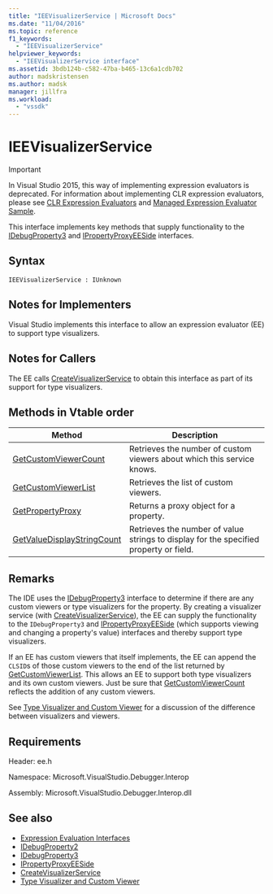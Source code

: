 ```yaml
---
title: "IEEVisualizerService | Microsoft Docs"
ms.date: "11/04/2016"
ms.topic: reference
f1_keywords:
  - "IEEVisualizerService"
helpviewer_keywords:
  - "IEEVisualizerService interface"
ms.assetid: 3bdb124b-c582-47ba-b465-13c6a1cdb702
author: madskristensen
ms.author: madsk
manager: jillfra
ms.workload:
  - "vssdk"
---
```

# IEEVisualizerService
> [!IMPORTANT]
> In Visual Studio 2015, this way of implementing expression evaluators is deprecated. For information about implementing CLR expression evaluators, please see [CLR Expression Evaluators](https://github.com/Microsoft/ConcordExtensibilitySamples/wiki/CLR-Expression-Evaluators) and [Managed Expression Evaluator Sample](https://github.com/Microsoft/ConcordExtensibilitySamples/wiki/Managed-Expression-Evaluator-Sample).

 This interface implements key methods that supply functionality to the [IDebugProperty3](../../../extensibility/debugger/reference/idebugproperty3.md) and [IPropertyProxyEESide](../../../extensibility/debugger/reference/ipropertyproxyeeside.md) interfaces.

## Syntax

```
IEEVisualizerService : IUnknown
```

## Notes for Implementers
 Visual Studio implements this interface to allow an expression evaluator (EE) to support type visualizers.

## Notes for Callers
 The EE calls [CreateVisualizerService](../../../extensibility/debugger/reference/ieevisualizerserviceprovider-createvisualizerservice.md) to obtain this interface as part of its support for type visualizers.

## Methods in Vtable order

|Method|Description|
|------------|-----------------|
|[GetCustomViewerCount](../../../extensibility/debugger/reference/ieevisualizerservice-getcustomviewercount.md)|Retrieves the number of custom viewers about which this service knows.|
|[GetCustomViewerList](../../../extensibility/debugger/reference/ieevisualizerservice-getcustomviewerlist.md)|Retrieves the list of custom viewers.|
|[GetPropertyProxy](../../../extensibility/debugger/reference/ieevisualizerservice-getpropertyproxy.md)|Returns a proxy object for a property.|
|[GetValueDisplayStringCount](../../../extensibility/debugger/reference/ieevisualizerservice-getvaluedisplaystringcount.md)|Retrieves the number of value strings to display for the specified property or field.|

## Remarks
 The IDE uses the [IDebugProperty3](../../../extensibility/debugger/reference/idebugproperty3.md) interface to determine if there are any custom viewers or type visualizers for the property. By creating a visualizer service (with [CreateVisualizerService](../../../extensibility/debugger/reference/ieevisualizerserviceprovider-createvisualizerservice.md)), the EE can supply the functionality to the `IDebugProperty3` and [IPropertyProxyEESide](../../../extensibility/debugger/reference/ipropertyproxyeeside.md) (which supports viewing and changing a property's value) interfaces and thereby support type visualizers.

 If an EE has custom viewers that itself implements, the EE can append the `CLSID`s of those custom viewers to the end of the list returned by [GetCustomViewerList](../../../extensibility/debugger/reference/ieevisualizerservice-getcustomviewerlist.md). This allows an EE to support both type visualizers and its own custom viewers. Just be sure that [GetCustomViewerCount](../../../extensibility/debugger/reference/idebugproperty3-getcustomviewercount.md) reflects the addition of any custom viewers.

 See [Type Visualizer and Custom Viewer](../../../extensibility/debugger/type-visualizer-and-custom-viewer.md) for a discussion of the difference between visualizers and viewers.

## Requirements
 Header: ee.h

 Namespace: Microsoft.VisualStudio.Debugger.Interop

 Assembly: Microsoft.VisualStudio.Debugger.Interop.dll

## See also
- [Expression Evaluation Interfaces](../../../extensibility/debugger/reference/expression-evaluation-interfaces.md)
- [IDebugProperty2](../../../extensibility/debugger/reference/idebugproperty2.md)
- [IDebugProperty3](../../../extensibility/debugger/reference/idebugproperty3.md)
- [IPropertyProxyEESide](../../../extensibility/debugger/reference/ipropertyproxyeeside.md)
- [CreateVisualizerService](../../../extensibility/debugger/reference/ieevisualizerserviceprovider-createvisualizerservice.md)
- [Type Visualizer and Custom Viewer](../../../extensibility/debugger/type-visualizer-and-custom-viewer.md)